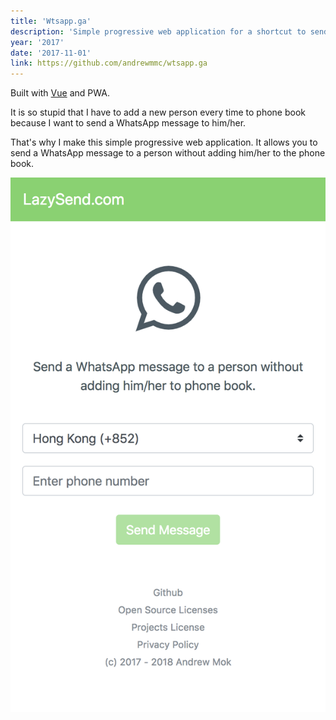 ```yaml
---
title: 'Wtsapp.ga'
description: 'Simple progressive web application for a shortcut to send WhatsApp message.'
year: '2017'
date: '2017-11-01'
link: https://github.com/andrewmmc/wtsapp.ga
---
```


Built with [Vue](https://vuejs.org/) and PWA.

It is so stupid that I have to add a new person every time to phone book because I want to send a WhatsApp message to him/her.

That's why I make this simple progressive web application. It allows you to send a WhatsApp message to a person without adding him/her to the phone book.

![](./capture.png)
